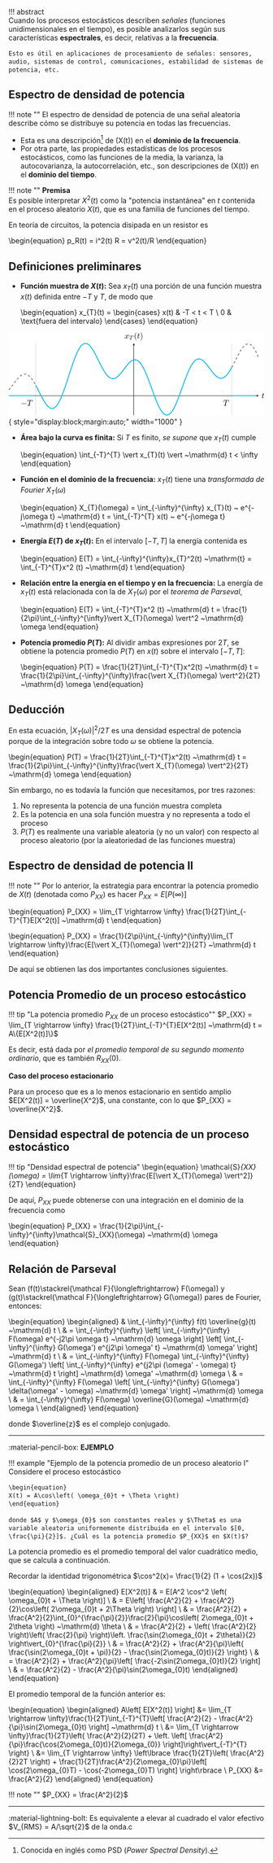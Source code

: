

!!! abstract  
    Cuando los procesos estocásticos describen *señales* (funciones unidimensionales en el tiempo), es posible analizarlos según sus características **espectrales**, es decir, relativas a la **frecuencia**.

    Esto es útil en aplicaciones de procesamiento de señales: sensores, audio, sistemas de control, comunicaciones, estabilidad de sistemas de potencia, etc.

## Espectro de densidad de potencia
!!! note ""
    El espectro de densidad de potencia de una señal aleatoria describe cómo se distribuye su potencia en todas las frecuencias.

- Esta es una descripción[^1] de \(X(t)\) en el **dominio de la frecuencia**.
- Por otra parte, las propiedades estadísticas de los procesos estocásticos, como las funciones de la media, la varianza, la autocovarianza, la autocorrelación, etc., son descripciones de \(X(t)\) en el **dominio del tiempo**.

[^1]: Conocida en inglés como PSD (*Power Spectral Density*).

!!! note ""
    **Premisa**  
    Es posible interpretar $X^2(t)$ como la "potencia instantánea" en $t$ contenida en el proceso aleatorio $X(t)$, que es una familia de funciones del tiempo.

En teoría de circuitos, la potencia disipada en un resistor es

\begin{equation}
    p_R(t) = i^2(t) R = v^2(t)/R
\end{equation}

## Definiciones preliminares 

- **Función muestra de $X(t)$:**  Sea $x_{T}(t)$ una porción de una función muestra $x(t)$ definida entre $-T$ y $T$, de modo que

    \begin{equation}
    x_{T}(t) = 
    \begin{cases}
    x(t) & -T < t < T \\
    0    & \text{fuera del intervalo}
    \end{cases}
    \end{equation}

![Función de muestra de $X(t)$](images/15_func_muestra_x_t.svg){ style="display:block;margin:auto;" width="1000" }


- **Área bajo la curva es finita:** Si $T$ es finito, *se supone* que $x_{T}(t)$ cumple

    \begin{equation}
    \int_{-T}^{T} \vert x_{T}(t) \vert ~\mathrm{d} t < \infty
    \end{equation}


- **Función en el dominio de la frecuencia:** $x_T(t)$ tiene una *transformada de Fourier* $X_{T}(\omega)$

    \begin{equation}
    X_{T}(\omega) = \int_{-\infty}^{\infty} x_{T}(t) ~ e^{-j\omega t} ~\mathrm{d} t = \int_{-T}^{T} x(t) ~ e^{-j\omega t} ~\mathrm{d} t
    \end{equation}

- **Energía $E(T)$ de $x_T(t)$:** En el intervalo $[-T,T]$ la energía contenida es

    \begin{equation}
    E(T) = \int_{-\infty}^{\infty}x_{T}^2(t) ~\mathrm{t} = \int_{-T}^{T}x^2 (t) ~\mathrm{d} t
    \end{equation}


- **Relación entre la energía en el tiempo y en la frecuencia:** La energía de $x_T(t)$ está relacionada con la de $X_{T}(\omega)$ por el *teorema de Parseval*, 

    \begin{equation}
    E(T) = \int_{-T}^{T}x^2 (t) ~\mathrm{d} t = \frac{1}{2\pi}\int_{-\infty}^{\infty}\vert X_{T}(\omega) \vert^2 ~\mathrm{d} \omega
    \end{equation}

- **Potencia promedio $P(T)$:** Al dividir ambas expresiones por $2T$, se obtiene la potencia promedio $P(T)$ en $x(t)$ sobre el intervalo $[-T,T]$: 

    \begin{equation}
    P(T) = \frac{1}{2T}\int_{-T}^{T}x^2(t) ~\mathrm{d} t = \frac{1}{2\pi}\int_{-\infty}^{\infty}\frac{\vert X_{T}(\omega) \vert^2}{2T} ~\mathrm{d} \omega
    \end{equation}

## Deducción 
En esta ecuación, $\vert X_{T}(\omega) \vert^2 / 2T$ es una densidad espectral de potencia porque de la integración sobre todo $\omega$ se obtiene la potencia.

\begin{equation}
P(T) = \frac{1}{2T}\int_{-T}^{T}x^2(t) ~\mathrm{d} t = \frac{1}{2\pi}\int_{-\infty}^{\infty}\frac{\vert X_{T}(\omega) \vert^2}{2T} ~\mathrm{d} \omega
\end{equation}

Sin embargo, no es todavía la función que necesitamos, por tres razones: 

1. No representa la potencia de una función muestra completa
2. Es la potencia en una sola función muestra y no representa a todo el proceso
3. $P(T)$ es realmente una variable aleatoria (y no un valor) con respecto al proceso aleatorio (por la aleatoriedad de las funciones muestra)

## Espectro de densidad de potencia II
!!! note ""
    Por lo anterior, la estrategia para encontrar la potencia promedio de $X(t)$ (denotada como $P_{XX}$) es hacer $P_{XX} = E[P(\infty)]$

\begin{equation}
 P_{XX} = \lim_{T \rightarrow \infty} \frac{1}{2T}\int_{-T}^{T}E[X^2(t)] ~\mathrm{d} t
\end{equation}
 
\begin{equation}
P_{XX} = \frac{1}{2\pi}\int_{-\infty}^{\infty}\lim_{T \rightarrow \infty}\frac{E[\vert X_{T}(\omega) \vert^2]}{2T} ~\mathrm{d} t     
\end{equation}

De aquí se obtienen las dos importantes conclusiones siguientes.

## Potencia Promedio de un proceso estocástico

!!! tip "La potencia promedio $P_{XX}$ de un proceso estocástico""
    $P_{XX} = \lim_{T \rightarrow \infty} \frac{1}{2T}\int_{-T}^{T}E[X^2(t)] ~\mathrm{d} t = A\{E[X^2(t)]\}$


Es decir, está dada por *el promedio temporal de su segundo momento ordinario*, que es también $R_{XX}(0)$.

**Caso del proceso estacionario**

Para un proceso que es a lo menos estacionario en sentido amplio $E[X^2(t)] = \overline{X^2}$, una constante, con lo que $P_{XX} = \overline{X^2}$.

## Densidad espectral de potencia de un proceso estocástico

!!! tip "Densidad espectral de potencia"
    \begin{equation}
    \mathcal{S}_{XX}(\omega) = \lim_{T \rightarrow \infty}\frac{E[\vert X_{T}(\omega) \vert^2]}{2T} \end{equation}


De aquí, $P_{XX}$ puede obtenerse con una integración en el dominio de la frecuencia como

\begin{equation}
    P_{XX} = \frac{1}{2\pi}\int_{-\infty}^{\infty}\mathcal{S}_{XX}(\omega) ~\mathrm{d} \omega
\end{equation}

## Relación de Parseval


Sean \(f(t)\stackrel{\mathcal F}{\longleftrightarrow} F(\omega)\) y
\(g(t)\stackrel{\mathcal F}{\longleftrightarrow} G(\omega)\) pares de Fourier, entonces:




\begin{equation}
    \begin{aligned}
	& \int_{-\infty}^{\infty} f(t) \overline{g}(t) ~\mathrm{d} t \\ 
	& = \int_{-\infty}^{\infty} \left[ \int_{-\infty}^{\infty} F(\omega) e^{-j2\pi \omega t} ~\mathrm{d} \omega \right] \left[ \int_{-\infty}^{\infty} G(\omega') e^{j2\pi \omega' t} ~\mathrm{d} \omega' \right] ~\mathrm{d} t \\
	& = \int_{-\infty}^{\infty} F(\omega) \int_{-\infty}^{\infty} G(\omega') \left[ \int_{-\infty}^{\infty} e^{j2\pi (\omega' - \omega) t} ~\mathrm{d} t \right] ~\mathrm{d} \omega' ~\mathrm{d} \omega \\
    & = \int_{-\infty}^{\infty} F(\omega) \left[ \int_{-\infty}^{\infty} G(\omega') \delta(\omega' - \omega) ~\mathrm{d} \omega' \right] ~\mathrm{d} \omega \\
    & = \int_{-\infty}^{\infty} F(\omega) \overline{G}(\omega) ~\mathrm{d} \omega \\
    \end{aligned}
\end{equation}

donde $\overline{z}$ es el complejo conjugado.

---

:material-pencil-box: **EJEMPLO**

!!! example "Ejemplo de la potencia promedio de un proceso aleatorio I"
    Considere el proceso estocástico

    \begin{equation}
    X(t) = A\cos\left( \omega_{0}t + \Theta \right)
    \end{equation}

    donde $A$ y $\omega_{0}$ son constantes reales y $\Theta$ es una variable aleatoria uniformemente distribuida en el intervalo $[0, \frac{\pi}{2}]$. ¿Cuál es la potencia promedio $P_{XX}$ en $X(t)$?


La potencia promedio es el promedio temporal del valor cuadrático medio, que se calcula a continuación. 

Recordar la identidad trigonométrica $\cos^2(x)= \frac{1}{2} (1 + \cos(2x))$


\begin{equation}
\begin{aligned}
  E[X^2(t)] & = E[A^2 \cos^2 \left( \omega_{0}t + \Theta \right)] \\
        & = E\left[ \frac{A^2}{2} +  \frac{A^2}{2}\cos\left( 2\omega_{0}t + 2\Theta \right) \right] \\
        & = \frac{A^2}{2} + \frac{A^2}{2}\int_{0}^{\frac{\pi}{2}}\frac{2}{\pi}\cos\left( 2\omega_{0}t + 2\theta \right) ~\mathrm{d} \theta \\
        & = \frac{A^2}{2} + \left( \frac{A^2}{2} \right)\left( \frac{2}{\pi} \right)\left. \frac{\sin(2\omega_{0}t + 2\theta)}{2} \right\vert_{0}^{\frac{\pi}{2}} \\
        & = \frac{A^2}{2} + \frac{A^2}{\pi}\left\{ \frac{\sin(2\omega_{0}t + \pi)}{2} - \frac{\sin(2\omega_{0}t)}{2} \right\} \\
        & = \frac{A^2}{2} + \frac{A^2}{\pi}\left[ \frac{-2\sin(2\omega_{0}t)}{2} \right] \\
        & = \frac{A^2}{2} - \frac{A^2}{\pi}\sin(2\omega_{0}t)
\end{aligned}
\end{equation}

El promedio temporal de la función anterior es:

\begin{equation}
\begin{aligned}
  A\left[ E[X^2(t)] \right] &= \lim_{T \rightarrow \infty}\frac{1}{2T}\int_{-T}^{T}\left[ \frac{A^2}{2} - \frac{A^2}{\pi}\sin(2\omega_{0}t) \right] ~\mathrm{d} t \\
  &= \lim_{T \rightarrow \infty}\frac{1}{2T}\left\{ \frac{A^2}{2}(2T) + \left. \left[ \frac{A^2}{\pi}\frac{\cos(2\omega_{0}t)}{2\omega_{0}} \right]\right\vert_{-T}^{T} \right\} \\
  &= \lim_{T \rightarrow \infty} \left\lbrace \frac{1}{2T}\left( \frac{A^2}{2}2T \right) + \frac{1}{2T}\frac{A^2}{2\omega_{0}\pi}\left[ \cos(2\omega_{0}T) - \cos(-2\omega_{0}T) \right] \right\rbrace \\
  P_{XX} &= \frac{A^2}{2}
\end{aligned}
\end{equation}

!!! note ""
    $P_{XX} = \frac{A^2}{2}$

---

:material-lightning-bolt: Es equivalente a elevar al cuadrado el valor efectivo $V_{RMS} = A/\sqrt{2}$ de la onda.c